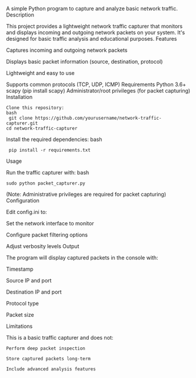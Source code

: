 A simple Python program to capture and analyze basic network traffic.
Description

This project provides a lightweight network traffic capturer that monitors and displays incoming and outgoing network packets on your system. It's designed for basic traffic analysis and educational purposes.
Features

Captures incoming and outgoing network packets

Displays basic packet information (source, destination, protocol)

Lightweight and easy to use

Supports common protocols (TCP, UDP, ICMP)
Requirements
    Python 3.6+
    scapy (pip install scapy)
    Administrator/root privileges (for packet capturing)
    Installation

    Clone this repository:
    bash
     git clone https://github.com/yourusername/network-traffic-capturer.git
    cd network-traffic-capturer

Install the required dependencies:
bash

     pip install -r requirements.txt
Usage

Run the traffic capturer with:
bash

    sudo python packet_capturer.py

(Note: Administrative privileges are required for packet capturing)
Configuration

Edit config.ini to:

Set the network interface to monitor

Configure packet filtering options

Adjust verbosity levels
    Output

The program will display captured packets in the console with:

Timestamp

Source IP and port

Destination IP and port

Protocol type

Packet size

Limitations

This is a basic traffic capturer and does not:

    Perform deep packet inspection

    Store captured packets long-term

    Include advanced analysis features
